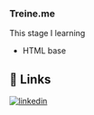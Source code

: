 ### Treine.me

This stage I learning

- HTML base 


## 🔗 Links

[![linkedin](https://img.shields.io/badge/linkedin-0A66C2?style=for-the-badge&logo=linkedin&logoColor=white)](https://www.linkedin.com/in/luis-fernando-de-oliveira-8a5068252/)
